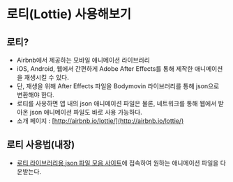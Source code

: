 # 로티(Lottie) 사용해보기

## 로티?
 - Airbnb에서 제공하는 모바일 애니메이션 라이브러리
 - iOS, Android, 웹에서 간편하게 Adobe After Effects를 통해 제작한 애니메이션을 재생시킬 수 있다.
 - 단, 재생을 위해 After Effects 파일을 Bodymovin 라이브러리를 통해 json으로 변환해야 한다.
 - 로티를 사용하면 앱 내의 json 애니메이션 파일은 물론, 네트워크를 통해 웹에서 받아온 json 애니메이션 파일도 바로 사용 가능하다.
 - 소개 페이지 : [http://airbnb.io/lottie/](http://airbnb.io/lottie/)

## 로티 사용법(내장)
 - [로티 라이브러리용 json 파일 모음 사이트](https://www.lottiefiles.com)에 접속하여 원하는 애니메이션 파일을 다운받는다.
